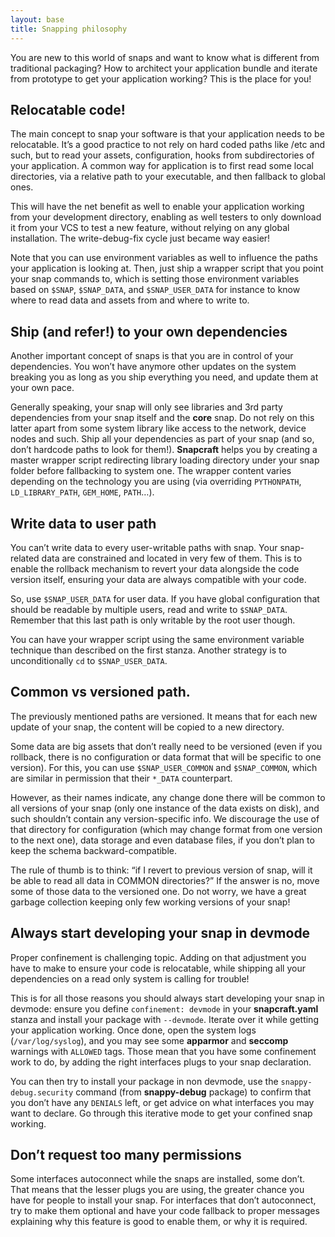 ```yaml
---
layout: base
title: Snapping philosophy
---
```


You are new to this world of snaps and want to know what is different from traditional packaging? How to architect your
application bundle and iterate from prototype to get your application working? This is the place for you!


## Relocatable code!

The main concept to snap your software is that your application needs to be relocatable. It’s a good practice to not
rely on hard coded paths like /etc and such, but to read your assets, configuration, hooks from subdirectories of your
application. A common way for application is to first read some local directories, via a relative path to your executable,
and then fallback to global ones.

This will have the net benefit as well to enable your application working from your development directory, enabling as
well testers to only download it from your VCS to test a new feature, without relying on any global installation. The
write-debug-fix cycle just became way easier!

Note that you can use environment variables as well to influence the paths your application is looking at. Then, just
ship a wrapper script that you point your snap commands to, which is setting those environment variables based on `$SNAP`,
`$SNAP_DATA`, and `$SNAP_USER_DATA` for instance to know where to read data and assets from and where to write to.

## Ship (and refer!) to your own dependencies

Another important concept of snaps is that you are in control of your dependencies. You won’t have anymore other updates
on the system breaking you as long as you ship everything you need, and update them at your own pace.

Generally speaking, your snap will only see libraries and 3rd party dependencies from your snap itself and the **core**
snap. Do not rely on this latter apart from some system library like access to the network, device nodes and such. Ship
all your dependencies as part of your snap (and so, don’t hardcode paths to look for them!). **Snapcraft** helps you by
creating a master wrapper script redirecting library loading directory under your snap folder before fallbacking to
system one. The wrapper content varies depending on the technology you are using (via overriding `PYTHONPATH`,
`LD_LIBRARY_PATH`, `GEM_HOME`, `PATH`…).

## Write data to user path

You can’t write data to every user-writable paths with snap. Your snap-related data are constrained and located in very
few of them. This is to enable the rollback mechanism to revert your data alongside the code version itself, ensuring
your data are always compatible with your code.

So, use `$SNAP_USER_DATA` for user data. If you have global configuration that should be readable by multiple users,
read and write to `$SNAP_DATA`. Remember that this last path is only writable by the root user though.

You can have your wrapper script using the same environment variable technique than described on the first stanza.
Another strategy is to unconditionally `cd` to `$SNAP_USER_DATA`.

## Common vs versioned path.
The previously mentioned paths are versioned. It means that for each new update of your snap, the content will be
copied to a new directory.

Some data are big assets that don’t really need to be versioned (even if you rollback, there is no configuration or data
format that will be specific to one version). For this, you can use `$SNAP_USER_COMMON` and `$SNAP_COMMON`, which are
similar in permission that their `*_DATA` counterpart.

However, as their names indicate, any change done there will be common to all versions of your snap (only one instance
of the data exists on disk), and such shouldn’t contain any version-specific info. We discourage the use of that
directory for configuration (which may change format from one version to the next one), data storage and even database
files, if you don’t plan to keep the schema backward-compatible.

The rule of thumb is to think: “if I revert to previous version of snap, will it be able to read all data in COMMON
directories?” If the answer is no, move some of those data to the versioned one. Do not worry, we have a great garbage
collection keeping only few working versions of your snap!

## Always start developing your snap in devmode

Proper confinement is challenging topic. Adding on that adjustment you have to make to ensure your code is relocatable,
while shipping all your dependencies on a read only system is calling for trouble!

This is for all those reasons you should always start developing your snap in devmode: ensure you define
`confinement: devmode` in your **snapcraft.yaml** stanza and install your package with `--devmode`. Iterate over it
while getting your application working. Once done, open the system logs (`/var/log/syslog`), and you may see some
**apparmor** and **seccomp** warnings with `ALLOWED` tags. Those mean that you have some confinement work to do, by
adding the right interfaces plugs to your snap declaration.

You can then try to install your package in non devmode, use the `snappy-debug.security` command (from **snappy-debug**
package) to confirm that you don’t have any `DENIALS` left, or get advice on what interfaces you may want to declare.
Go through this iterative mode to get your confined snap working.

## Don’t request too many permissions

Some interfaces autoconnect while the snaps are installed, some don’t. That means that the lesser plugs you are using,
the greater chance you have for people to install your snap. For interfaces that don’t autoconnect, try to make them
optional and have your code fallback to proper messages explaining why this feature is good to enable them, or why
it is required.
